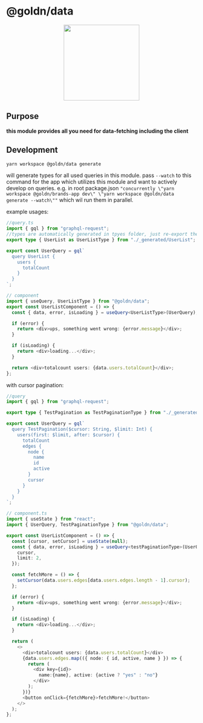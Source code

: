 # @goldn/data

<p align="center">
    <img src="https://avatars.githubusercontent.com/u/78441134?s=200&v=4" height="200">
</p>

## Purpose

<b>this module provides all you need for data-fetching including the client</b>

## Development

```bash
yarn workspace @goldn/data generate
```

will generate types for all used queries in this module. pass `--watch` to this command for the app which utilizes this module and want to actively develop on queries.
e.g. in root package.json `"concurrently \"yarn workspace @goldn/brands-app dev\" \"yarn workspace @goldn/data generate --watch\""` which wil run them in parallel.

example usages:

```typescript
//query.ts
import { gql } from "graphql-request";
//types are automatically generated in tpyes folder, just re-export the root type!
export type { UserList as UserListType } from "./_generated/UserList";

export const UserQuery = gql`
  query UserList {
    users {
      totalCount
    }
  }
`;

// component
import { useQuery, UserListType } from "@goldn/data";
export const UserListComponent = () => {
  const { data, error, isLoading } = useQuery<UserListType>(UserQuery);

  if (error) {
    return <div>ups, something went wrong: {error.message}</div>;
  }

  if (isLoading) {
    return <div>loading...</div>;
  }

  return <div>totalcount users: {data.users.totalCount}</div>;
};
```

with cursor pagination:

```typescript
//query
import { gql } from "graphql-request";

export type { TestPagination as TestPaginationType } from "./_generated/testPagination";

export const UserQuery = gql`
  query TestPagination($cursor: String, $limit: Int) {
    users(first: $limit, after: $cursor) {
      totalCount
      edges {
        node {
          name
          id
          active
        }
        cursor
      }
    }
  }
`;

// component.ts
import { useState } from "react";
import { UserQuery, TestPaginationType } from "@goldn/data";

export const UserListComponent = () => {
  const [cursor, setCursor] = useState(null);
  const { data, error, isLoading } = useQuery<testPaginationType>(UserQuery, {
    cursor,
    limit: 2,
  });

  const fetchMore = () => {
    setCursor(data.users.edges[data.users.edges.length - 1].cursor);
  };

  if (error) {
    return <div>ups, something went wrong: {error.message}</div>;
  }

  if (isLoading) {
    return <div>loading...</div>;
  }

  return (
    <>
      <div>totalcount users: {data.users.totalCount}</div>
      {data.users.edges.map(({ node: { id, active, name } }) => {
        return (
          <div key={id}>
            name:{name}, active: {active ? "yes" : "no"}
          </div>
        );
      })}
      <button onClick={fetchMore}>fetchMore!</button>
    </>
  );
};
```
